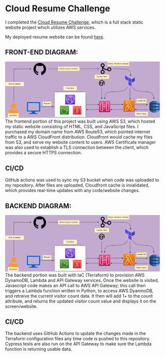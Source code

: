 # Cloud Resume Challenge 

I completed the [Cloud Resume Challenge](https://cloudresumechallenge.dev/docs/the-challenge/aws/), which is a full stack static website project which utilizes AWS services.

My deployed resume website can be found [here]("https://chasedecosterresume.com).

## FRONT-END DIAGRAM:
![This is an image](/front_end.png)
The frontend portion of this project was built using AWS S3, which hosted my static website consisting of HTML, CSS, and JavaScript files. I purchased my domain name from AWS Route53, which pointed internet traffic to a AWS CloudFront  distribution. Cloudfront would cache my files from S3, and serve my website content to users. AWS Certificate manager was also used to establish a TLS connection between the client, which provides a secure HTTPS connection. 

## CI/CD
GitHub actions was used to sync my S3 bucket when code was uploaded to my repository. After files are uploaded, Cloudfront cache is invalidated, which provides real-time updates with any code/website changes.

## BACKEND DIAGRAM:
![This is an image](/back_end.png)
The backend portion was built with IaC (Terraform) to provision AWS DynamoDB, Lambda and API Gateway services. Once the website is visited, Javascript code makes an API call to AWS API Gateway; this call then triggers a Lambda function written in Python, to access AWS DyanmoDB, and retreive the current visitor count data. It then will add 1+ to the count attribute, and returns the updated visitor count value and displays it on the screen/website. 

## CI/CD
The backend uses GitHub Actions to update the changes made in the Terraform configuration files any time code is pushed to this repository. Cypress tests are also run on the API Gateway to make sure the Lambda function is returning usable data.